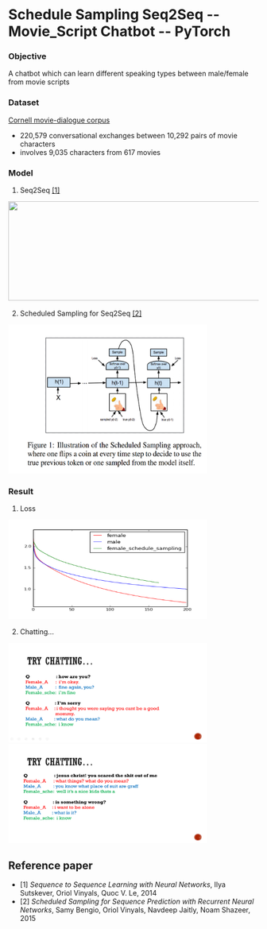 # Schedule Sampling Seq2Seq -- Movie_Script Chatbot -- PyTorch


### Objective
A chatbot which can learn different speaking types between male/female from movie scripts
 
### Dataset
[Cornell movie-dialogue corpus](https://www.cs.cornell.edu/~cristian/Cornell_Movie-Dialogs_Corpus.html)
 - 220,579 conversational exchanges between 10,292 pairs of movie characters 
 - involves 9,035 characters from 617 movies
 
 ### Model
 1. Seq2Seq [[1]](https://papers.nips.cc/paper/5346-sequence-to-sequence-learning-with-neural-networks.pdf)
 <img src='http://4.bp.blogspot.com/-aArS0l1pjHQ/Vjj71pKAaEI/AAAAAAAAAxE/Nvy1FSbD_Vs/s1600/2TFstaticgraphic_alt-01.png' width="800" height="200">
 
 2. Scheduled Sampling for Seq2Seq [[2]](https://arxiv.org/abs/1506.03099)
 <img src='./pic/sche.png' width="400" height="300">
 
 ### Result
 1. Loss
 <img src='./pic/loss.png' width="400" height="200">
  
 2. Chatting...
 <img src='./pic/chat1.png' width="400" height="200">
 <img src='./pic/chat2.png' width="400" height="200">
 
 ## Reference paper
 - [1] *Sequence to Sequence Learning with Neural Networks*, Ilya Sutskever, Oriol Vinyals, Quoc V. Le, 2014
 - [2] *Scheduled Sampling for Sequence Prediction with Recurrent Neural Networks*, Samy Bengio, Oriol Vinyals, Navdeep Jaitly, Noam Shazeer, 2015
